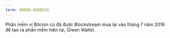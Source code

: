 ```yaml
---
term: GREEN ADDRESS
---
```


Phần mềm ví Bitcoin cũ đã được Blockstream mua lại vào tháng 7 năm 2016 để tạo ra phần mềm hiện tại, Green Wallet.